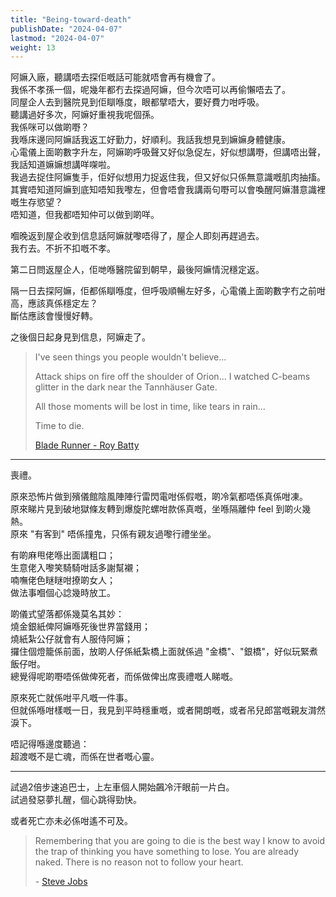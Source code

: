 ```yaml
---
title: "Being-toward-death"
publishDate: "2024-04-07"
lastmod: "2024-04-07"
weight: 13
---
```


阿嫲入廠，聽講唔去探佢嘅話可能就唔會再有機會了。<br/>
我係不孝孫一個，呢幾年都冇去探過阿嫲，但今次唔可以再偷懶唔去了。<br/>
同屋企人去到醫院見到佢瞓喺度，眼都擘唔大，要好費力咁呼吸。<br/>
聽講過好多次，阿嫲好重視我呢個孫。<br/>
我係咪可以做啲嘢？<br/>
我喺床邊同阿嫲話我返工好勤力，好順利。我話我想見到嫲嫲身體健康。<br/>
心電儀上面啲數字升左，阿嫲啲呼吸聲又好似急促左，好似想講嘢，但講唔出聲，我話知道嫲嫲想講咩㗎啦。<br/>
我過去捉住阿嫲隻手，佢好似想用力捉返住我，但又好似只係無意識嘅肌肉抽搐。<br/>
其實唔知道阿嫲到底知唔知我嚟左，但會唔會我講兩句嘢可以會喚醒阿嫲潛意識裡嘅生存慾望？<br/>
唔知道，但我都唔知仲可以做到啲咩。<br/>

嗰晚返到屋企收到信息話阿嫲就嚟唔得了，屋企人即刻再趕過去。<br/>
我冇去。不折不扣嘅不孝。<br/>

第二日問返屋企人，佢哋喺醫院留到朝早，最後阿嫲情況穩定返。<br/>

隔一日去探阿嫲，佢都係瞓喺度，但呼吸順暢左好多，心電儀上面啲數字冇之前咁高，應該真係穩定左？<br/>
斷估應該會慢慢好轉。<br/>

之後個日起身見到信息，阿嫲走了。<br/>

> I've seen things you people wouldn't believe...
>
> Attack ships on fire off the shoulder of Orion... I watched C-beams glitter in the dark near the Tannhäuser Gate.
>
> All those moments will be lost in time, like tears in rain...
>
> Time to die.
>
> [Blade Runner - Roy Batty](https://www.wikiwand.com/en/Tears_in_rain_monologue)

---

喪禮。<br/>

原來恐怖片做到殯儀館陰風陣陣行雷閃電咁係假嘅，啲冷氣都唔係真係咁凍。<br/>
原來睇片見到破地獄條友轉到爆旋陀螺咁款係真嘅，坐喺隔離仲 feel 到啲火幾熱。<br/>
原來 "有客到" 唔係撞鬼，只係有親友過嚟行禮坐坐。<br/>

有啲麻甩佬喺出面講粗口；<br/>
生意佬入嚟笑騎騎咁話多謝幫襯；<br/>
喃嘸佬色瞇瞇咁撩啲女人；<br/>
做法事嗰個心諗幾時放工。<br/>

啲儀式望落都係幾莫名其妙：<br/>
燒金銀紙俾阿嫲喺死後世界當錢用；<br/>
燒紙紮公仔就會有人服侍阿嫲；<br/>
攞住個燈籠係前面，放啲人仔係紙紮橋上面就係過 "金橋"、"銀橋"，好似玩緊煮飯仔咁。<br/>
總覺得呢啲嘢唔係做俾死者，而係做俾出席喪禮嘅人睇嘅。<br/>

原來死亡就係咁平凡嘅一件事。<br/>
但就係喺咁樣嘅一日，我見到平時穩重嘅，或者開朗嘅，或者吊兒郎當嘅親友潸然淚下。<br/>

唔記得喺邊度聽過：<br/>
超渡嘅不是亡魂，而係在世者嘅心靈。<br/>

---

試過2倍步速追巴士，上左車個人開始飆冷汗眼前一片白。<br/>
試過發惡夢扎醒，個心跳得勁快。<br/>

或者死亡亦未必係咁遙不可及。<br/>

> Remembering that you are going to die is the best way I know to avoid the trap
> of thinking you have something to lose. You are already naked. There is no
> reason not to follow your heart.
>
> \- [Steve Jobs](https://www.brainyquote.com/quotes/steve_jobs_416853)
